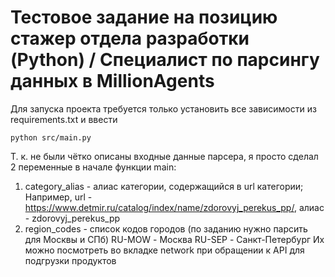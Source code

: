 # Тестовое задание на позицию cтажер отдела разработки (Python) / Специалист по парсингу данных в MillionAgents

Для запуска проекта требуется только установить все зависимости из requirements.txt и ввести 
```
python src/main.py
```
Т. к. не были чётко описаны входные данные парсера, я просто сделал 2 переменные в начале функции main:
1. category_alias - алиас категории, содержащийся в url категории;
Например, url - https://www.detmir.ru/catalog/index/name/zdorovyj_perekus_pp/,
алиас - zdorovyj_perekus_pp
2. region_codes - список кодов городов (по заданию нужно парсить для Москвы и СПб)
RU-MOW - Москва
RU-SEP - Санкт-Петербург
Их можно посмотреть во вкладке network при обращении к API для подгрузки продуктов
